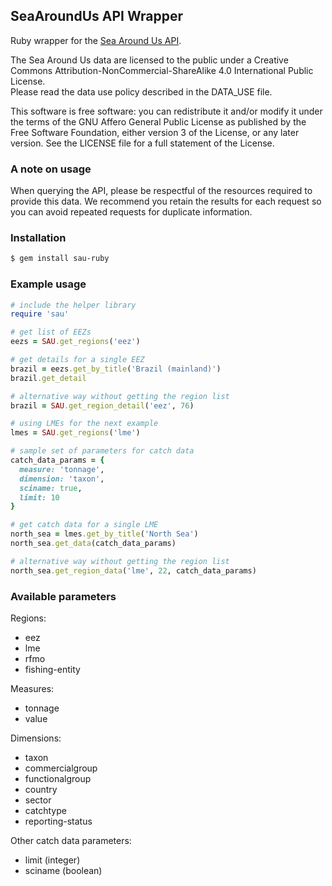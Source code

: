 ## SeaAroundUs API Wrapper
Ruby wrapper for the [Sea Around Us API](https://github.com/SeaAroundUs/sau-web-mt).

The Sea Around Us data are licensed to the public under a Creative Commons Attribution-NonCommercial-ShareAlike 4.0 International Public License.  
Please read the data use policy described in the DATA_USE file.

This software is free software:  you can redistribute it and/or modify
    it under the terms of the GNU Affero General Public License as published by
    the Free Software Foundation, either version 3 of the License, or
    any later version.  See the LICENSE file for a full statement of the License.


### A note on usage
 
When querying the API, please be respectful of the resources required to provide this data. We recommend you retain the results for each request so you can avoid repeated requests for duplicate information.


### Installation
```bash
$ gem install sau-ruby
```


### Example usage
```ruby
# include the helper library
require 'sau'

# get list of EEZs
eezs = SAU.get_regions('eez')

# get details for a single EEZ
brazil = eezs.get_by_title('Brazil (mainland)')
brazil.get_detail

# alternative way without getting the region list
brazil = SAU.get_region_detail('eez', 76)

# using LMEs for the next example
lmes = SAU.get_regions('lme')

# sample set of parameters for catch data
catch_data_params = {
  measure: 'tonnage',
  dimension: 'taxon',
  sciname: true,
  limit: 10
}

# get catch data for a single LME
north_sea = lmes.get_by_title('North Sea')
north_sea.get_data(catch_data_params)

# alternative way without getting the region list
north_sea.get_region_data('lme', 22, catch_data_params)
```


### Available parameters
Regions:
* eez
* lme
* rfmo
* fishing-entity

Measures:
* tonnage
* value

Dimensions:
* taxon
* commercialgroup
* functionalgroup
* country
* sector
* catchtype
* reporting-status

Other catch data parameters:
* limit (integer)
* sciname (boolean)
